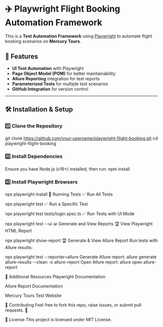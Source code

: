 # ✈️ Playwright Flight Booking Automation Framework  

This is a **Test Automation Framework** using [Playwright](https://playwright.dev/) to automate flight booking scenarios on **Mercury Tours**.

## 🚀 Features
- **UI Test Automation** with Playwright
- **Page Object Model (POM)** for better maintainability
- **Allure Reporting** integration for test reports
- **Parameterized Tests** for multiple test scenarios
- **GitHub Integration** for version control

---

## 🛠️ Installation & Setup  

### 1️⃣ Clone the Repository  

git clone https://github.com/your-username/playwright-flight-booking.git
cd playwright-flight-booking

### 2️⃣ Install Dependencies
Ensure you have Node.js (v16+) installed, then run:
npm install

### 3️⃣ Install Playwright Browsers

npx playwright install
🏃 Running Tests
✅ Run All Tests

npx playwright test
✅ Run a Specific Test

npx playwright test tests/login.spec.ts
✅ Run Tests with UI Mode

npx playwright test --ui
📊 Generate and View Reports
🏆 View Playwright HTML Report

npx playwright show-report
🏆 Generate & View Allure Report
Run tests with Allure results:

npx playwright test --reporter=allure
Generate Allure report:
allure generate allure-results --clean -o allure-report
Open Allure report:
allure open allure-report

🔗 Additional Resources
Playwright Documentation

Allure Report Documentation

Mercury Tours Test Website

🤝 Contributing
Feel free to fork this repo, raise issues, or submit pull requests. 🚀

📜 License
This project is licensed under MIT License.
